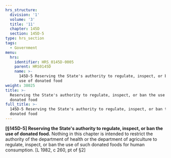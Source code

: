 ```yaml
---
hrs_structure:
  division: '1'
  volume: '3'
  title: '11'
  chapter: 145D
  section: 145D-5
type: hrs_section
tags:
  - Government
menu:
  hrs:
    identifier: HRS_0145D-0005
    parent: HRS0145D
    name: >-
      145D-5 Reserving the State's authority to regulate, inspect, or ban the
      use of donated food
weight: 38025
title: >-
  Reserving the State's authority to regulate, inspect, or ban the use of
  donated food
full_title: >-
  145D-5 Reserving the State's authority to regulate, inspect, or ban the use of
  donated food
---
```

**[§145D-5] Reserving the State's authority to regulate, inspect, or ban the use of donated food.** Nothing in this chapter is intended to restrict the authority of the department of health or the department of agriculture to regulate, inspect, or ban the use of such donated foods for human consumption. [L 1982, c 260, pt of §2]